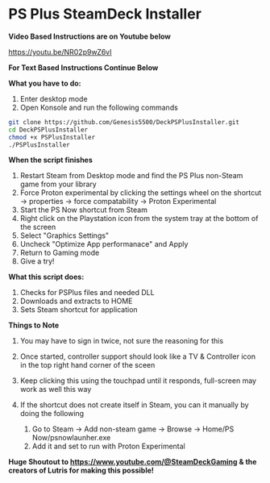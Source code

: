 **PS Plus SteamDeck Installer**
==============

**Video Based Instructions are on Youtube below**

https://youtu.be/NR02p9wZ6vI

**For Text Based Instructions Continue Below**

**What you have to do:**
1. Enter desktop mode
2. Open Konsole and run the following commands

```bash
git clone https://github.com/Genesis5500/DeckPSPlusInstaller.git
cd DeckPSPlusInstaller
chmod +x PSPlusInstaller
./PSPlusInstaller
```


**When the script finishes**
1. Restart Steam from Desktop mode and find the PS Plus non-Steam game from your library
2. Force Proton experimental by clicking the settings wheel on the shortcut -> properties -> force compatability -> Proton Experimental
3. Start the PS Now shortcut from Steam
4. Right click on the Playstation icon from the system tray at the bottom of the screen
5. Select "Graphics Settings"
6. Uncheck "Optimize App performanace" and Apply
7. Return to Gaming mode
8. Give a try!

**What this script does:**
1. Checks for PSPlus files and needed DLL
2. Downloads and extracts to HOME
3. Sets Steam shortcut for application

**Things to Note**
1. You may have to sign in twice, not sure the reasoning for this
2. Once started, controller support should look like a TV & Controller icon in the top right hand corner of the sceen
3. Keep clicking this using the touchpad until it responds, full-screen may work as well this way
4. If the shortcut does not create itself in Steam, you can it manually by doing the following

   1. Go to Steam -> Add non-steam game -> Browse -> Home/PS Now/psnowlaunher.exe
   2. Add it and set to run with Proton Experimental

**Huge Shoutout to https://www.youtube.com/@SteamDeckGaming & the creators of Lutris for making this possible!**
